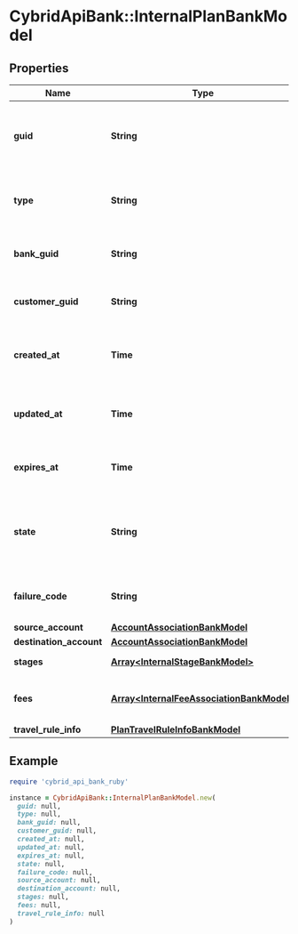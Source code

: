 # CybridApiBank::InternalPlanBankModel

## Properties

| Name | Type | Description | Notes |
| ---- | ---- | ----------- | ----- |
| **guid** | **String** | Auto-generated unique identifier for the entity. |  |
| **type** | **String** | The type of product the plan is for; one of remittance. |  |
| **bank_guid** | **String** | The unique identifier for the bank. | [optional] |
| **customer_guid** | **String** | The unique identifier for the customer. | [optional] |
| **created_at** | **Time** | ISO8601 datetime the record was created at. |  |
| **updated_at** | **Time** | ISO8601 datetime the record was last updated at. |  |
| **expires_at** | **Time** | ISO8601 datetime the plan will expire at. |  |
| **state** | **String** | The state of the plan; one of storing, planning, completed, or failed. |  |
| **failure_code** | **String** | The failure code for failed plans. | [optional] |
| **source_account** | [**AccountAssociationBankModel**](AccountAssociationBankModel.md) |  |  |
| **destination_account** | [**AccountAssociationBankModel**](AccountAssociationBankModel.md) |  |  |
| **stages** | [**Array&lt;InternalStageBankModel&gt;**](InternalStageBankModel.md) | Array of stages |  |
| **fees** | [**Array&lt;InternalFeeAssociationBankModel&gt;**](InternalFeeAssociationBankModel.md) | The fees associated with the plan. |  |
| **travel_rule_info** | [**PlanTravelRuleInfoBankModel**](PlanTravelRuleInfoBankModel.md) |  |  |

## Example

```ruby
require 'cybrid_api_bank_ruby'

instance = CybridApiBank::InternalPlanBankModel.new(
  guid: null,
  type: null,
  bank_guid: null,
  customer_guid: null,
  created_at: null,
  updated_at: null,
  expires_at: null,
  state: null,
  failure_code: null,
  source_account: null,
  destination_account: null,
  stages: null,
  fees: null,
  travel_rule_info: null
)
```

